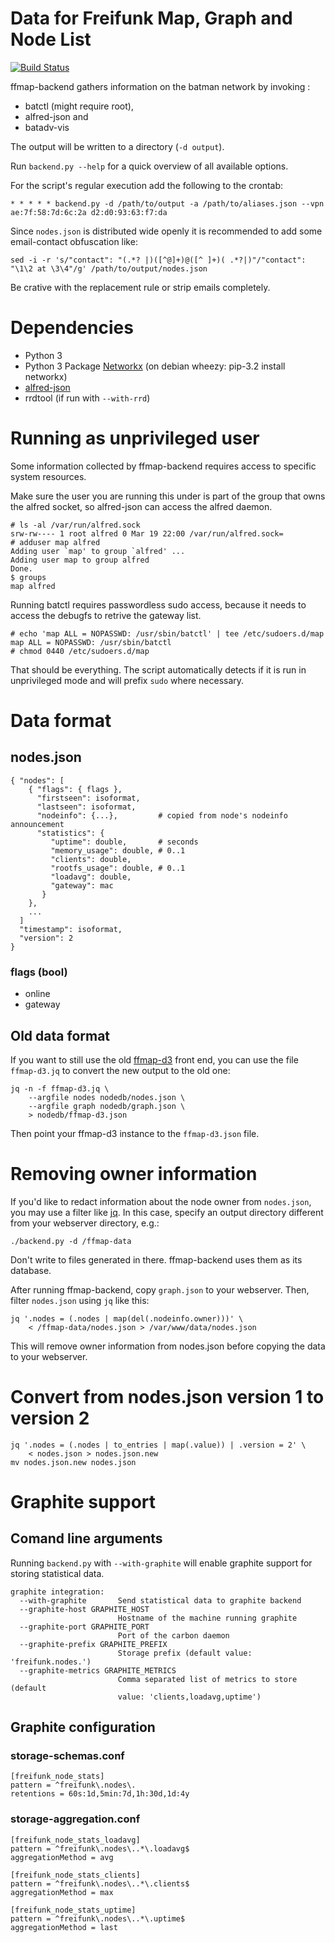 # Data for Freifunk Map, Graph and Node List

[![Build Status](https://travis-ci.org/ffnord/ffmap-backend.svg?branch=master)](https://travis-ci.org/ffnord/ffmap-backend)

ffmap-backend gathers information on the batman network by invoking :

 * batctl (might require root),
 * alfred-json and
 * batadv-vis

The output will be written to a directory (`-d output`).

Run `backend.py --help` for a quick overview of all available options.

For the script's regular execution add the following to the crontab:

    * * * * * backend.py -d /path/to/output -a /path/to/aliases.json --vpn ae:7f:58:7d:6c:2a d2:d0:93:63:f7:da

Since `nodes.json` is distributed wide openly it is recommended to add some email-contact obfuscation like:

    sed -i -r 's/"contact": "(.*? |)([^@]+)@([^ ]+)( .*?|)"/"contact": "\1\2 at \3\4"/g' /path/to/output/nodes.json

Be crative with the replacement rule or strip emails completely.

# Dependencies

- Python 3
- Python 3 Package [Networkx](https://networkx.github.io/)
    (on debian wheezy: pip-3.2 install networkx)
- [alfred-json](https://github.com/tcatm/alfred-json)
- rrdtool (if run with `--with-rrd`)

# Running as unprivileged user

Some information collected by ffmap-backend requires access to specific system resources.

Make sure the user you are running this under is part of the group that owns the alfred socket, so
alfred-json can access the alfred daemon.

    # ls -al /var/run/alfred.sock
    srw-rw---- 1 root alfred 0 Mar 19 22:00 /var/run/alfred.sock=
    # adduser map alfred
    Adding user `map' to group `alfred' ...
    Adding user map to group alfred
    Done.
    $ groups
    map alfred

Running batctl requires passwordless sudo access, because it needs to access the debugfs to retrive
the gateway list.

    # echo 'map ALL = NOPASSWD: /usr/sbin/batctl' | tee /etc/sudoers.d/map
    map ALL = NOPASSWD: /usr/sbin/batctl
    # chmod 0440 /etc/sudoers.d/map

That should be everything. The script automatically detects if it is run in unprivileged mode and
will prefix `sudo` where necessary.

# Data format

## nodes.json

    { "nodes": [
        { "flags": { flags },
          "firstseen": isoformat,
          "lastseen": isoformat,
          "nodeinfo": {...},         # copied from node's nodeinfo announcement
          "statistics": {
             "uptime": double,       # seconds
             "memory_usage": double, # 0..1
             "clients": double,
             "rootfs_usage": double, # 0..1
             "loadavg": double,
             "gateway": mac
           }
        },
        ...
      ]
      "timestamp": isoformat,
      "version": 2
    }

### flags (bool)

- online
- gateway

## Old data format

If you want to still use the old [ffmap-d3](https://github.com/ffnord/ffmap-d3)
front end, you can use the file `ffmap-d3.jq` to convert the new output to the
old one:

    jq -n -f ffmap-d3.jq \
        --argfile nodes nodedb/nodes.json \
        --argfile graph nodedb/graph.json \
        > nodedb/ffmap-d3.json


Then point your ffmap-d3 instance to the `ffmap-d3.json` file.

# Removing owner information

If you'd like to redact information about the node owner from `nodes.json`,
you may use a filter like [jq]. In this case, specify an output directory
different from your webserver directory, e.g.:

    ./backend.py -d /ffmap-data

Don't write to files generated in there. ffmap-backend uses them as its
database.

After running ffmap-backend, copy `graph.json` to your webserver. Then,
filter `nodes.json` using `jq` like this:

    jq '.nodes = (.nodes | map(del(.nodeinfo.owner)))' \
        < /ffmap-data/nodes.json > /var/www/data/nodes.json

This will remove owner information from nodes.json before copying the data
to your webserver.

[jq]: https://stedolan.github.io/jq/


# Convert from nodes.json version 1 to version 2

    jq '.nodes = (.nodes | to_entries | map(.value)) | .version = 2' \
        < nodes.json > nodes.json.new
    mv nodes.json.new nodes.json


# Graphite support

## Comand line arguments
Running `backend.py` with `--with-graphite` will enable graphite support for storing statistical data.

    graphite integration:
      --with-graphite       Send statistical data to graphite backend
      --graphite-host GRAPHITE_HOST
                            Hostname of the machine running graphite
      --graphite-port GRAPHITE_PORT
                            Port of the carbon daemon
      --graphite-prefix GRAPHITE_PREFIX
                            Storage prefix (default value: 'freifunk.nodes.')
      --graphite-metrics GRAPHITE_METRICS
                            Comma separated list of metrics to store (default
                            value: 'clients,loadavg,uptime')

## Graphite configuration

### storage-schemas.conf

    [freifunk_node_stats]
    pattern = ^freifunk\.nodes\.
    retentions = 60s:1d,5min:7d,1h:30d,1d:4y

### storage-aggregation.conf

    [freifunk_node_stats_loadavg]
    pattern = ^freifunk\.nodes\..*\.loadavg$
    aggregationMethod = avg

    [freifunk_node_stats_clients]
    pattern = ^freifunk\.nodes\..*\.clients$
    aggregationMethod = max

    [freifunk_node_stats_uptime]
    pattern = ^freifunk\.nodes\..*\.uptime$
    aggregationMethod = last
